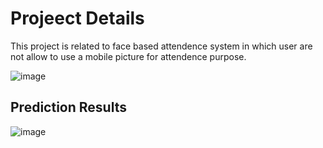 # Projeect Details
This project is related to face based attendence system in which user are not allow to use a mobile picture for attendence purpose.

![image](https://user-images.githubusercontent.com/51862131/152495089-c3db0b16-5a7b-43ed-ab99-579e47b51f93.png)

## Prediction Results

![image](https://user-images.githubusercontent.com/51862131/152495156-75e535ef-d2c8-497a-8df5-1aa3ed109811.png)


